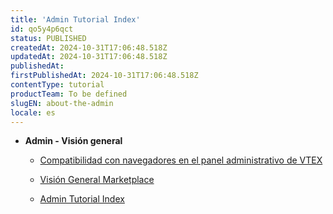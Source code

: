 ```yaml
---
title: 'Admin Tutorial Index'
id: qo5y4p6qct
status: PUBLISHED
createdAt: 2024-10-31T17:06:48.518Z
updatedAt: 2024-10-31T17:06:48.518Z
publishedAt: 
firstPublishedAt: 2024-10-31T17:06:48.518Z
contentType: tutorial
productTeam: To be defined
slugEN: about-the-admin
locale: es
---
```


- **Admin - Visión general**

  - [Compatibilidad con navegadores en el panel administrativo de VTEX](es/docs/tutorial/compatibilidad-con-navegadores-en-el-panel-administrativo-de-vtex)
  - [Visión General Marketplace](es/docs/tutorial/vision-general-marketplace)


  - [Admin Tutorial Index](es/docs/tutorial/index-es-tutorial-about-the-admin)

